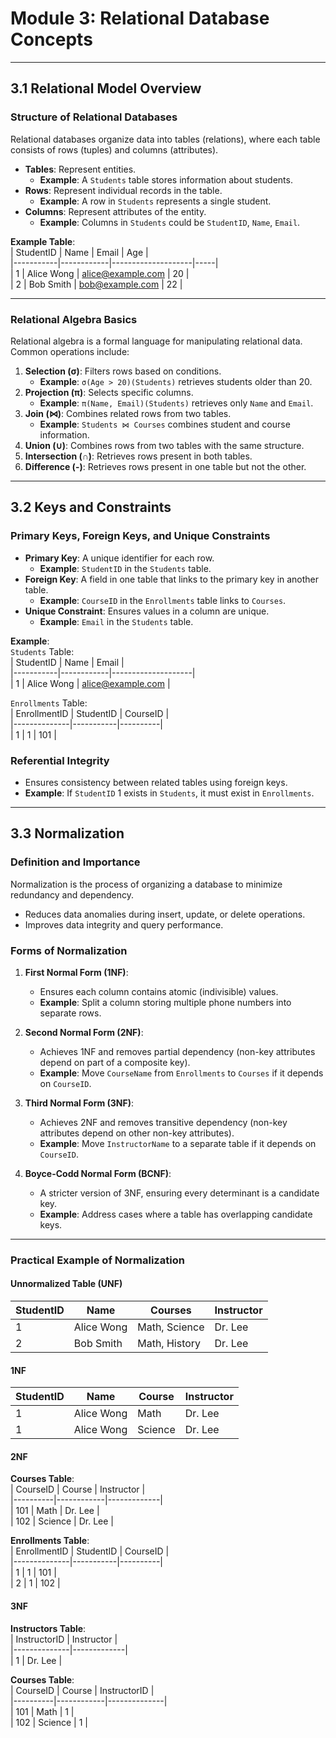 # **Module 3: Relational Database Concepts**

---

## **3.1 Relational Model Overview**

### **Structure of Relational Databases**
Relational databases organize data into tables (relations), where each table consists of rows (tuples) and columns (attributes).  
- **Tables**: Represent entities.  
  - **Example**: A `Students` table stores information about students.  
- **Rows**: Represent individual records in the table.  
  - **Example**: A row in `Students` represents a single student.  
- **Columns**: Represent attributes of the entity.  
  - **Example**: Columns in `Students` could be `StudentID`, `Name`, `Email`.

**Example Table**:  
| StudentID | Name       | Email              | Age |  
|-----------|------------|--------------------|-----|  
| 1         | Alice Wong | alice@example.com  | 20  |  
| 2         | Bob Smith  | bob@example.com    | 22  |  

---

### **Relational Algebra Basics**
Relational algebra is a formal language for manipulating relational data. Common operations include:  
1. **Selection (σ)**: Filters rows based on conditions.  
   - **Example**: `σ(Age > 20)(Students)` retrieves students older than 20.  
2. **Projection (π)**: Selects specific columns.  
   - **Example**: `π(Name, Email)(Students)` retrieves only `Name` and `Email`.  
3. **Join (⋈)**: Combines related rows from two tables.  
   - **Example**: `Students ⋈ Courses` combines student and course information.  
4. **Union (∪)**: Combines rows from two tables with the same structure.  
5. **Intersection (∩)**: Retrieves rows present in both tables.  
6. **Difference (-)**: Retrieves rows present in one table but not the other.  

---

## **3.2 Keys and Constraints**

### **Primary Keys, Foreign Keys, and Unique Constraints**
- **Primary Key**: A unique identifier for each row.  
  - **Example**: `StudentID` in the `Students` table.  
- **Foreign Key**: A field in one table that links to the primary key in another table.  
  - **Example**: `CourseID` in the `Enrollments` table links to `Courses`.  
- **Unique Constraint**: Ensures values in a column are unique.  
  - **Example**: `Email` in the `Students` table.

**Example**:  
`Students` Table:  
| StudentID | Name       | Email              |  
|-----------|------------|--------------------|  
| 1         | Alice Wong | alice@example.com  |  

`Enrollments` Table:  
| EnrollmentID | StudentID | CourseID |  
|--------------|-----------|----------|  
| 1            | 1         | 101      |  

### **Referential Integrity**
- Ensures consistency between related tables using foreign keys.  
- **Example**: If `StudentID` 1 exists in `Students`, it must exist in `Enrollments`.

---

## **3.3 Normalization**

### **Definition and Importance**
Normalization is the process of organizing a database to minimize redundancy and dependency.  
- Reduces data anomalies during insert, update, or delete operations.  
- Improves data integrity and query performance.

### **Forms of Normalization**
1. **First Normal Form (1NF)**:  
   - Ensures each column contains atomic (indivisible) values.  
   - **Example**: Split a column storing multiple phone numbers into separate rows.  

2. **Second Normal Form (2NF)**:  
   - Achieves 1NF and removes partial dependency (non-key attributes depend on part of a composite key).  
   - **Example**: Move `CourseName` from `Enrollments` to `Courses` if it depends on `CourseID`.

3. **Third Normal Form (3NF)**:  
   - Achieves 2NF and removes transitive dependency (non-key attributes depend on other non-key attributes).  
   - **Example**: Move `InstructorName` to a separate table if it depends on `CourseID`.

4. **Boyce-Codd Normal Form (BCNF)**:  
   - A stricter version of 3NF, ensuring every determinant is a candidate key.  
   - **Example**: Address cases where a table has overlapping candidate keys.

---

### **Practical Example of Normalization**
#### **Unnormalized Table (UNF)**  
| StudentID | Name       | Courses            | Instructor  |  
|-----------|------------|--------------------|-------------|  
| 1         | Alice Wong | Math, Science      | Dr. Lee     |  
| 2         | Bob Smith  | Math, History      | Dr. Lee     |  

#### **1NF**  
| StudentID | Name       | Course     | Instructor  |  
|-----------|------------|------------|-------------|  
| 1         | Alice Wong | Math       | Dr. Lee     |  
| 1         | Alice Wong | Science    | Dr. Lee     |  

#### **2NF**  
**Courses Table**:  
| CourseID | Course     | Instructor  |  
|----------|------------|-------------|  
| 101      | Math       | Dr. Lee     |  
| 102      | Science    | Dr. Lee     |  

**Enrollments Table**:  
| EnrollmentID | StudentID | CourseID |  
|--------------|-----------|----------|  
| 1            | 1         | 101      |  
| 2            | 1         | 102      |  

#### **3NF**  
**Instructors Table**:  
| InstructorID | Instructor  |  
|--------------|-------------|  
| 1            | Dr. Lee     |  

**Courses Table**:  
| CourseID | Course     | InstructorID |  
|----------|------------|--------------|  
| 101      | Math       | 1            |  
| 102      | Science    | 1            |  

